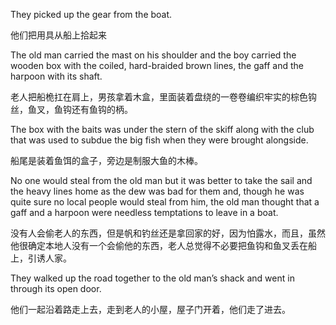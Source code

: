 They picked up the gear from the boat.

他们把用具从船上拾起来

The old man carried the mast on his shoulder and the boy carried the wooden box with the coiled, hard-braided brown lines, the gaff and the harpoon with its shaft.

老人把船桅扛在肩上，男孩拿着木盒，里面装着盘绕的一卷卷编织牢实的棕色钩丝，鱼叉，鱼钩还有鱼钩的柄。

The box with the baits was under the stern of the skiff along with the club that was used to subdue the big fish when they were brought alongside.

船尾是装着鱼饵的盒子，旁边是制服大鱼的木棒。

No one would steal from the old man but it was better to take the sail and the heavy lines home as the dew was bad for them and, though he was quite sure no local people would steal from him, the old man thought that a gaff and a harpoon were needless temptations to leave in a boat.

没有人会偷老人的东西，但是帆和钓丝还是拿回家的好，因为怕露水，而且，虽然他很确定本地人没有一个会偷他的东西，老人总觉得不必要把鱼钩和鱼叉丢在船上，引诱人家。

They walked up the road together to the old man’s shack and went in through its open door. 

他们一起沿着路走上去，走到老人的小屋，屋子门开着，他们走了进去。

